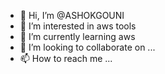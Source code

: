 - 👋 Hi, I’m @ASHOKGOUNI
- 👀 I’m interested in aws tools
- 🌱 I’m currently learning aws
- 💞️ I’m looking to collaborate on ...
- 📫 How to reach me ...

<!---
ASHOKGOUNI/ASHOKGOUNI is a ✨ special ✨ repository because its `README.md` (this file) appears on your GitHub profile.
You can click the Preview link to take a look at your changes.
--->
